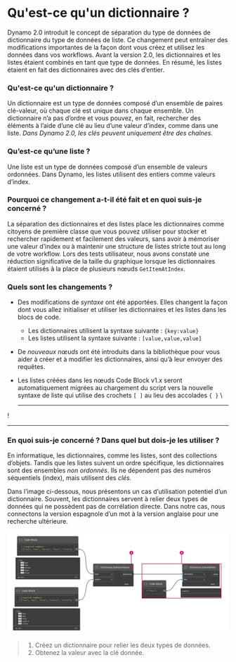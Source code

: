 # Qu'est-ce qu'un dictionnaire ?

Dynamo 2.0 introduit le concept de séparation du type de données de dictionnaire du type de données de liste. Ce changement peut entraîner des modifications importantes de la façon dont vous créez et utilisez les données dans vos workflows. Avant la version 2.0, les dictionnaires et les listes étaient combinés en tant que type de données. En résumé, les listes étaient en fait des dictionnaires avec des clés d’entier.

### **Qu'est-ce qu'un dictionnaire ?**

Un dictionnaire est un type de données composé d’un ensemble de paires clé-valeur, où chaque clé est unique dans chaque ensemble. Un dictionnaire n’a pas d’ordre et vous pouvez, en fait, rechercher des éléments à l’aide d’une clé au lieu d’une valeur d’index, comme dans une liste. _Dans Dynamo 2.0, les clés peuvent uniquement être des chaînes._

### **Qu’est-ce qu’une liste ?**

Une liste est un type de données composé d’un ensemble de valeurs ordonnées. Dans Dynamo, les listes utilisent des entiers comme valeurs d’index.

### **Pourquoi ce changement a-t-il été fait et en quoi suis-je concerné ?**

La séparation des dictionnaires et des listes place les dictionnaires comme citoyens de première classe que vous pouvez utiliser pour stocker et rechercher rapidement et facilement des valeurs, sans avoir à mémoriser une valeur d’index ou à maintenir une structure de listes stricte tout au long de votre workflow. Lors des tests utilisateur, nous avons constaté une réduction significative de la taille du graphique lorsque les dictionnaires étaient utilisés à la place de plusieurs nœuds `GetItemAtIndex`.

### **Quels sont les changements ?**

* Des modifications de _syntaxe_ ont été apportées. Elles changent la façon dont vous allez initialiser et utiliser les dictionnaires et les listes dans les blocs de code.
  * Les dictionnaires utilisent la syntaxe suivante : `{key:value}`
  * Les listes utilisent la syntaxe suivante : `[value,value,value]`
* De _nouveaux nœuds_ ont été introduits dans la bibliothèque pour vous aider à créer et à modifier les dictionnaires, ainsi qu’à leur envoyer des requêtes.
*   Les listes créées dans les nœuds Code Block v1.x seront automatiquement migrées au chargement du script vers la nouvelle syntaxe de liste qui utilise des crochets `[ ]` au lieu des accolades `{ }` \\

    ***

\![](<../images/5-5/1/what is a dictionary - what are the changes (1) (1) (1).jpg>)

***

### **En quoi suis-je concerné ? Dans quel but dois-je les utiliser ?**

En informatique, les dictionnaires, comme les listes, sont des collections d’objets. Tandis que les listes suivent un ordre spécifique, les dictionnaires sont des ensembles _non ordonnés_. Ils ne dépendent pas des numéros séquentiels (index), mais utilisent des _clés._

Dans l’image ci-dessous, nous présentons un cas d’utilisation potentiel d’un dictionnaire. Souvent, les dictionnaires servent à relier deux types de données qui ne possèdent pas de corrélation directe. Dans notre cas, nous connectons la version espagnole d’un mot à la version anglaise pour une recherche ultérieure.

![](../images/5-5/1/whatisadictionary-whatwouldyouusethesefor.jpg)

> 1. Créez un dictionnaire pour relier les deux types de données.
> 2. Obtenez la valeur avec la clé donnée.
